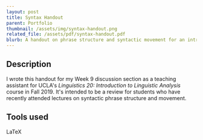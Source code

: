 ```yaml
---
layout: post
title: Syntax Handout
parent: Portfolio
thumbnail: /assets/img/syntax-handout.png
related_file: /assets/pdf/syntax-handout.pdf
blurb: A handout on phrase structure and syntactic movement for an introductory linguistics class.
---
```


## Description

I wrote this handout for my Week 9 discussion section as a teaching assistant for UCLA's *Linguistics 20: Introduction to Linguistic Analysis* course in Fall 2019. It's intended to be a review for students who have recently attended lectures on syntactic phrase structure and movement.

## Tools used

LaTeX

